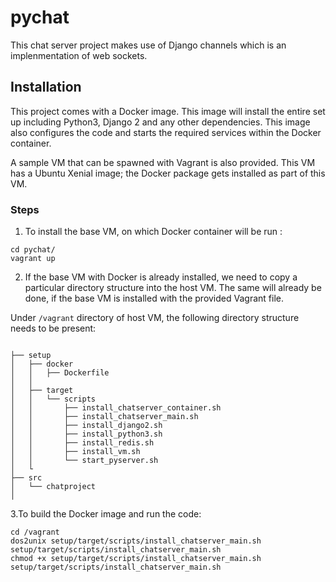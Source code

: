 # pychat

This chat server project makes use of Django channels which is an implenmentation of  web sockets.

## Installation
This project comes with a Docker image. This image will install the entire set up including Python3, Django 2 and any other dependencies.
This image also configures the code and starts the required services within the Docker container.

A sample VM that can be spawned with Vagrant is also provided. This VM has a Ubuntu Xenial image; the Docker package gets installed as part of this VM. 

### Steps
1. To install the base VM, on which Docker container will be run :
```
cd pychat/
vagrant up
```
2. If the base VM with Docker is already installed, we need to copy a particular directory structure into the host VM. The same will already be done, if the base VM is installed with the provided Vagrant file.

Under `/vagrant` directory of host VM, the following directory structure needs to be present:

```

├── setup
│   ├── docker
│   │   ├── Dockerfile
│   │
│   ├── target
│   │   └── scripts
│   │       ├── install_chatserver_container.sh
│   │       ├── install_chatserver_main.sh
│   │       ├── install_django2.sh
│   │       ├── install_python3.sh
│   │       ├── install_redis.sh
│   │       ├── install_vm.sh
│   │       └── start_pyserver.sh
│   └
├── src
│   └── chatproject
│       
```

3.To build the Docker image and run the code:
```
cd /vagrant
dos2unix setup/target/scripts/install_chatserver_main.sh  setup/target/scripts/install_chatserver_main.sh
chmod +x setup/target/scripts/install_chatserver_main.sh
setup/target/scripts/install_chatserver_main.sh
```
